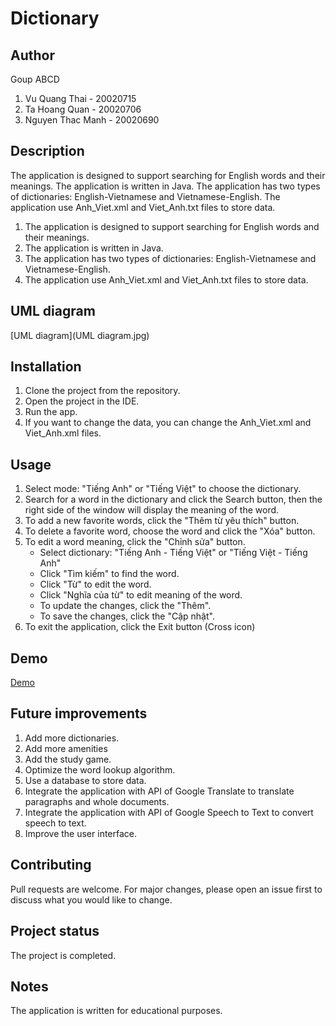 # Dictionary
## Author
Goup ABCD
  1. Vu Quang Thai - 20020715
  2. Ta Hoang Quan - 20020706
  3. Nguyen Thac Manh - 20020690
## Description
The application is designed to support searching for English words and their meanings. The application is written in Java. The application has two types of dictionaries: English-Vietnamese and Vietnamese-English. The application use Anh_Viet.xml and Viet_Anh.txt files to store data.
  1. The application is designed to support searching for English words and their meanings.
  2. The application is written in Java.
  3. The application has two types of dictionaries: English-Vietnamese and Vietnamese-English.
  4. The application use Anh_Viet.xml and Viet_Anh.txt files to store data.
## UML diagram
[UML diagram](UML diagram.jpg)
## Installation
  1. Clone the project from the repository.
  2. Open the project in the IDE.
  3. Run the app.
  4. If you want to change the data, you can change the Anh_Viet.xml and Viet_Anh.xml files.
## Usage
  1. Select mode: "Tiếng Anh" or "Tiếng Việt" to choose the dictionary.
  2. Search for a word in the dictionary and click the Search button, then the right side of the window will display the meaning of the word.
  3. To add a new favorite words, click the "Thêm từ yêu thích" button.
  4. To delete a favorite word, choose the word and click the "Xóa" button.
  5. To edit a word meaning, click the "Chỉnh sửa" button.
     - Select dictionary: "Tiếng Anh - Tiếng Việt" or "Tiếng Việt - Tiếng Anh"
     - Click "Tìm kiếm" to find the word.
     - Click "Từ" to edit the word.
     - Click "Nghĩa của từ" to edit meaning of the word.
     - To update the changes, click the "Thêm".
     - To save the changes, click the "Cập nhật".
  6. To exit the application, click the Exit button (Cross icon)
## Demo
[Demo](https://drive.google.com/file/d/1dVyBx6TkNIktl79lRe9oYoDHcli6nszP/view?usp=sharing)
## Future improvements
  1. Add more dictionaries.
  2. Add more amenities
  3. Add the study game.
  4. Optimize the word lookup algorithm.
  5. Use a database to store data.
  6. Integrate the application with API of Google Translate to translate paragraphs and whole documents.
  7. Integrate the application with API of Google Speech to Text to convert speech to text.
  8. Improve the user interface.
## Contributing
Pull requests are welcome. For major changes, please open an issue first to discuss what you would like to change.
## Project status
The project is completed.
## Notes
The application is written for educational purposes.
